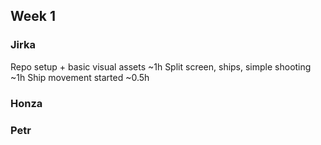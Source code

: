 ## Week 1
### Jirka
Repo setup + basic visual assets		~1h
Split screen, ships, simple shooting	~1h
Ship movement started					~0.5h
### Honza
### Petr
